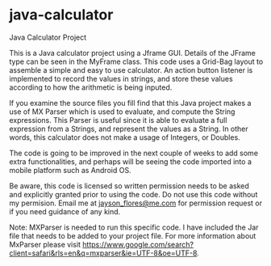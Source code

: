 # java-calculator

Java Calculator Project

This is a Java calculator project using a Jframe GUI. Details of the JFrame type can be seen
in the MyFrame class. This code uses a Grid-Bag layout to assemble a simple and easy to use calculator.
An action button listener is implemented to record the values in strings, and store these values according
to how the arithmetic is being inputed. 

If you examine the source files you fill find that this Java project makes a use of MX Parser which is used to evaluate, and compute the String expressions. This Parser is useful since it is able to evaluate a full expression from a Strings, and represent the values as a String. In other words,
this calculator does not make a usage of Integers, or Doubles. 

The code is going to be improved in the next couple of weeks to add some extra functionalities, and perhaps will be seeing 
the code imported into a mobile platform such as Android OS. 

Be aware, this code is licensed so written permission needs to be asked and explicitly granted prior to using the code. Do not use this 
code without my permision. Email me at jayson_flores@me.com for permission request or if you need guidance of any kind.

Note: MXParser is needed to run this specific code. I have included the Jar file that needs to be added to your project file. 
For more information about MxParser please visit https://www.google.com/search?client=safari&rls=en&q=mxparser&ie=UTF-8&oe=UTF-8. 
